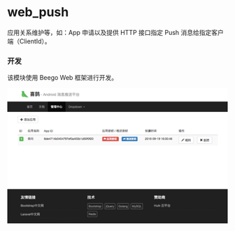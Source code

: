 # web_push
应用关系维护等，如：App 申请以及提供 HTTP 接口指定 Push 消息给指定客户端（ClientId）。

### 开发
该模块使用 Beego Web 框架进行开发。


![web_push](./web_push.png)